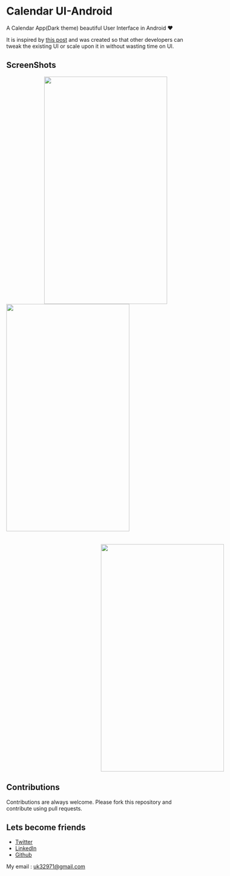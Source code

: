 # Calendar UI-Android

A Calendar App(Dark theme) beautiful User Interface in Android ❤️

It is inspired by [this post](https://www.instagram.com/p/BrvEsrknG2J/?utm_source=ig_web_options_share_sheet) and
was created so that other developers can tweak the existing UI or scale upon it in without wasting time on UI.


## ScreenShots

<img height=600 width=325 src="https://github.com/usman18/CalendarUI-Android/blob/master/ScreenShots/IMG_20190529_210214.JPG" hspace=100/><img height=600 width=325 src="https://github.com/usman18/CalendarUI-Android/blob/master/ScreenShots/IMG_20190529_210224.JPG"/> 
<br><br><br>
<img height=600 width=325 src="https://github.com/usman18/CalendarUI-Android/blob/master/ScreenShots/Cal.gif"
hspace="250"
/>


## Contributions
Contributions are always welcome. Please fork this repository and contribute using pull requests.

## Lets become friends
- [Twitter](https://twitter.com/khan_usman_18)
- [LinkedIn](https://www.linkedin.com/in/usman-khan-7b04b1138)
- [Github](https://github.com/usman18)

My email : uk32971@gmail.com

